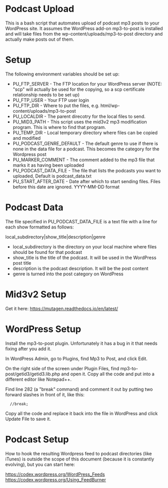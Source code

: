 Podcast Upload
=============

This is a bash script that automates upload of podcast mp3 posts to your WordPress site. It assumes the WordPress add-on mp3-to-post is
installed and will take files from the wp-content/uploads/mp3-to-post directory and actually make posts out of them.

Setup
=====

The following environment variables should be set up:
* PU_FTP_SERVER - The FTP location for your WordPress server (NOTE: "scp" will actually be used for the copying, so a scp certificate relationship needs to be set up)
* PU_FTP_USER - Your FTP user login
* PU_FTP_DIR - Where to put the files, e.g. html/wp-content/uploads/mp3-to-post
* PU_LOCALDIR - The parent direcotry for the local files to send. 
* PU_MID3_PATH - This script uses the mid3v2 mp3 modification program. This is where to find that program.
* PU_TEMP_DIR - Local temporary directory where files can be copied and modified
* PU_PODCAST_GENRE_DEFAULT - The default genre to use if there is none in the data file for a podcast. This becomes the category for the Wordpress post
* PU_MARKER_COMMENT - The comment added to the mp3 file that marks it as having been uploaded
* PU_PODCAST_DATA_FILE - The file that lists the podcasts you want to uploaded, Default is podcast_data.txt
* PU_START_AFTER_DATE - Date after which to start sending files. Files before this date are ignored. YYYY-MM-DD format

Podcast Data
============
The file specified in PU_PODCAST_DATA_FILE is a text file with a line for each show formatted as follows:

local_subdirectory|show_title|description|genre

* local_subdirectory is the directory on your local machine where files should be found for that podcast
* show_title is the title of the podcast. It will be used in the WordPress post title
* description is the podcast description. It will be the post content
* genre is turned into the post category on WordPress

Mid3v2 Setup
==========
Get it here: https://mutagen.readthedocs.io/en/latest/

WordPress Setup
===============
Install the mp3-to-post plugin. Unfortunately it has a bug in it that needs fixing after you add it.

In WordPress Admin, go to Plugins, find Mp3 to Post, and click Edit.

On the right side of the screen under Plugin Files, find mp3-to-post/getid3/getid3.lib.php and open it. Copy all the code and put into a different editor like Notepad++.

Find line 282 (a "break" command) and comment it out by putting two forward slashes in front of it, like this:

      //break;
      
Copy all the code and replace it back into the file in WordPress and click Update File to save it.

Podcast Setup
=============
How to hook the resulting Wordpress feed to podcast directories (like iTunes) is outside the scope of this document (because it is constantly evolving), but you can start here:

https://codex.wordpress.org/WordPress_Feeds
https://codex.wordpress.org/Using_FeedBurner

